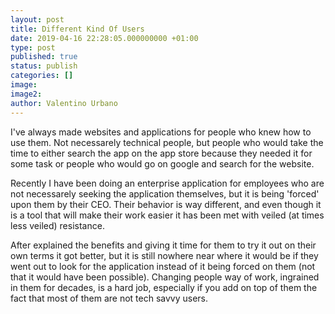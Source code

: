 ```yaml
---
layout: post
title: Different Kind Of Users
date: 2019-04-16 22:28:05.000000000 +01:00
type: post
published: true
status: publish
categories: []
image:
image2:
author: Valentino Urbano
---
```


<!-- A different kind of users -->

I've always made websites and applications for people who knew how to use them. Not necessarely technical people, but people who would take the time to either search the app on the app store because they needed it for some task or people who would go on google and search for the website.

Recently I have been doing an enterprise application for employees who are not necessarely seeking the application themselves, but it is being 'forced' upon them by their CEO. Their behavior is way different, and even though it is a tool that will make their work easier it has been met with veiled (at times less veiled) resistance.

After explained the benefits and giving it time for them to try it out on their own terms it got better, but it is still nowhere near where it would be if they went out to look for the application instead of it being forced on them (not that it would have been possible). Changing people way of work, ingrained in them for decades, is a hard job, especially if you add on top of them the fact that most of them are not tech savvy users.
